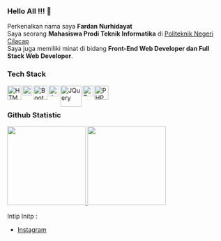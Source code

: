 ### Hello All !!! 👋

<!--
**Fardan-Nurhidayat/Fardan-Nurhidayat** is a ✨ _special_ ✨ repository because its `README.md` (this file) appears on your GitHub profile.

Here are some ideas to get you started:

- 🔭 I’m currently working on ...
- 🌱 I’m currently learning ...
- 👯 I’m looking to collaborate on ...
- 🤔 I’m looking for help with ...
- 💬 Ask me about ...
- 📫 How to reach me: ...
- 😄 Pronouns: ...
- ⚡ Fun fact: ...
-->

Perkenalkan nama saya **Fardan Nurhidayat** <br>
Saya seorang **Mahasiswa Prodi Teknik Informatika** di [Politeknik Negeri Cilacap](https://pnc.ac.id/) <br>
Saya juga memiliki minat di bidang **Front-End Web Developer dan Full Stack Web Developer**. <br>


### Tech Stack
  <a href="#"><img align="left" alt="HTML" title="html" width="32px" src="https://upload.wikimedia.org/wikipedia/commons/thumb/6/61/HTML5_logo_and_wordmark.svg/120px-HTML5_logo_and_wordmark.svg.png" /></a>
  <a href="#"><img align="left" alt="CSS" title="CSS" width="22px" src="https://upload.wikimedia.org/wikipedia/commons/thumb/d/d5/CSS3_logo_and_wordmark.svg/1200px-CSS3_logo_and_wordmark.svg.png" /></a>
  <a href="https://getbootstrap.com/"><img align="left" alt="Bootstrap" title="Bootstrap" width="32px" src="https://uxwing.com/wp-content/themes/uxwing/download/brands-and-social-media/bootstrap-5-logo-icon.png" /></a>
  <a href="#"><img align="left" alt="JavaScript" title="JavaScript" width="24px" src="https://upload.wikimedia.org/wikipedia/commons/9/99/Unofficial_JavaScript_logo_2.svg" /></a>
  <a href="#"><img align="left" alt="JQuery" title="JQuery" width="48px" src="https://belajarapaaja.net/wp-content/uploads/2023/02/JQuery-Logo.wine_.png" /></a>
  <a href="https://reactjs.org/"><img align="left" alt="React" title="React" width="24px" src="https://cdn.worldvectorlogo.com/logos/react-2.svg" /></a>
  <a href="https://www.php.net/"><img align="left" alt="PHP" title="PHP" width="32px" src="https://upload.wikimedia.org/wikipedia/commons/thumb/2/27/PHP-logo.svg/1200px-PHP-logo.svg.png" /></a>
 
  <br>
  <br>
  
### Github Statistic
<p align="left">
<a href="https://github.com/Fardan-Nurhidayat">
  <img height="180em" src="https://github-readme-stats-eight-theta.vercel.app/api?username=Fardan-Nurhidayat&show_icons=true&theme=algolia&include_all_commits=true&count_private=true"/>
  <img height="180em" src="https://github-readme-stats-eight-theta.vercel.app/api/top-langs/?username=Fardan-Nurhidayat&layout=compact&langs_count=8&theme=algolia"/>
</a>
</p>


Intip Initp : 
* [Instagram](https://www.instagram.com/fardan_nurhidayat/)
